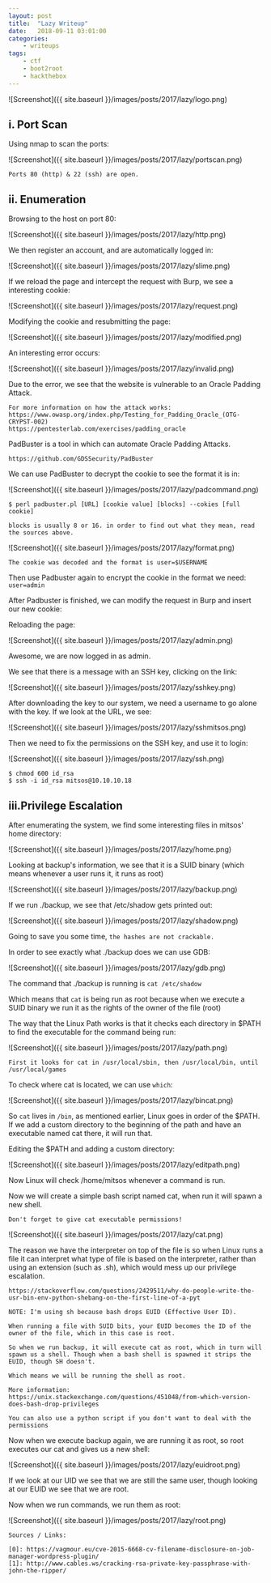 ```yaml
---
layout: post
title:	"Lazy Writeup"
date:	2018-09-11 03:01:00
categories:
    - writeups
tags:
    - ctf
    - boot2root
    - hackthebox
---
```

<head>
	<title> Lazy Writeup | HackTheBox </title>
</head>

![Screenshot]({{ site.baseurl }}/images/posts/2017/lazy/logo.png)

## i. Port Scan

Using nmap to scan the ports:

![Screenshot]({{ site.baseurl }}/images/posts/2017/lazy/portscan.png)

`Ports 80 (http) & 22 (ssh) are open.`

## ii. Enumeration

Browsing to the host on port 80:

![Screenshot]({{ site.baseurl }}/images/posts/2017/lazy/http.png)

We then register an account, and are automatically logged in:

![Screenshot]({{ site.baseurl }}/images/posts/2017/lazy/slime.png)

If we reload the page and intercept the request with Burp, we see a interesting cookie:

![Screenshot]({{ site.baseurl }}/images/posts/2017/lazy/request.png)

Modifying the cookie and resubmitting the page:

![Screenshot]({{ site.baseurl }}/images/posts/2017/lazy/modified.png)

An interesting error occurs:

![Screenshot]({{ site.baseurl }}/images/posts/2017/lazy/invalid.png)

Due to the error, we see that the website is vulnerable to an Oracle Padding Attack.

~~~
For more information on how the attack works:
https://www.owasp.org/index.php/Testing_for_Padding_Oracle_(OTG-CRYPST-002)
https://pentesterlab.com/exercises/padding_oracle
~~~

PadBuster is a tool in which can automate Oracle Padding Attacks.

~~~
https://github.com/GDSSecurity/PadBuster
~~~

We can use PadBuster to decrypt the cookie to see the format it is in:

![Screenshot]({{ site.baseurl }}/images/posts/2017/lazy/padcommand.png)

~~~
$ perl padbuster.pl [URL] [cookie value] [blocks] --cokies [full cookie]

blocks is usually 8 or 16. in order to find out what they mean, read the sources above.
~~~

![Screenshot]({{ site.baseurl }}/images/posts/2017/lazy/format.png)

~~~
The cookie was decoded and the format is user=$USERNAME
~~~

Then use Padbuster again to encrypt the cookie in the format we need: `user=admin`



After Padbuster is finished, we can modify the request in Burp and insert our new cookie:


Reloading the page:

![Screenshot]({{ site.baseurl }}/images/posts/2017/lazy/admin.png)


Awesome, we are now logged in as admin. 

We see that there is a message with an SSH key, clicking on the link:

![Screenshot]({{ site.baseurl }}/images/posts/2017/lazy/sshkey.png)

After downloading the key to our system, we need a username to go alone with the key. If we look at the URL, we see:

![Screenshot]({{ site.baseurl }}/images/posts/2017/lazy/sshmitsos.png)

Then we need to fix the permissions on the SSH key, and use it to login:

![Screenshot]({{ site.baseurl }}/images/posts/2017/lazy/ssh.png)

~~~
$ chmod 600 id_rsa
$ ssh -i id_rsa mitsos@10.10.10.18
~~~

## iii.Privilege Escalation

After enumerating the system, we find some interesting files in mitsos' home directory:

![Screenshot]({{ site.baseurl }}/images/posts/2017/lazy/home.png)

Looking at backup's information, we see that it is a SUID binary (which means whenever a user runs it, it runs as root)

![Screenshot]({{ site.baseurl }}/images/posts/2017/lazy/backup.png)

If we run ./backup, we see that /etc/shadow gets printed out:

![Screenshot]({{ site.baseurl }}/images/posts/2017/lazy/shadow.png)

Going to save you some time, `the hashes are not crackable.`

In order to see exactly what ./backup does we can use GDB:

![Screenshot]({{ site.baseurl }}/images/posts/2017/lazy/gdb.png)

The command that ./backup is running is `cat /etc/shadow`

Which means that `cat` is being run as root because when we execute a SUID binary we run it as the rights of the owner of the file (root)

The way that the Linux Path works is that it checks each directory in $PATH to find the executable for the command being run:

![Screenshot]({{ site.baseurl }}/images/posts/2017/lazy/path.png)

~~~
First it looks for cat in /usr/local/sbin, then /usr/local/bin, until /usr/local/games
~~~

To check where cat is located, we can use `which`:

![Screenshot]({{ site.baseurl }}/images/posts/2017/lazy/bincat.png)

So `cat` lives in `/bin`, as mentioned earlier, Linux goes in order of the $PATH. If we add a custom directory to the beginning of the path and have an executable named cat there, it will run that.

Editing the $PATH and adding a custom directory:

![Screenshot]({{ site.baseurl }}/images/posts/2017/lazy/editpath.png)

Now Linux will check /home/mitsos whenever a command is run.

Now we will create a simple bash script named cat,  when run it will spawn a new shell.

`Don't forget to give cat executable permissions!`

![Screenshot]({{ site.baseurl }}/images/posts/2017/lazy/cat.png)

The reason we have the interpreter on top of the file is so when Linux runs a file it can interpret what type of file is based on the interpreter, rather than using an extension (such as .sh), which would mess up our privilege escalation.

~~~
https://stackoverflow.com/questions/2429511/why-do-people-write-the-usr-bin-env-python-shebang-on-the-first-line-of-a-pyt
~~~

`NOTE: I'm using sh because bash drops EUID (Effective User ID).`

~~~
When running a file with SUID bits, your EUID becomes the ID of the owner of the file, which in this case is root.

So when we run backup, it will execute cat as root, which in turn will spawn us a shell. Though when a bash shell is spawned it strips the EUID, though SH doesn't.

Which means we will be running the shell as root.

More information:
https://unix.stackexchange.com/questions/451048/from-which-version-does-bash-drop-privileges
~~~

`You can also use a python script if you don't want to deal with the permissions`

Now when we execute backup again, we are running it as root, so root executes our cat and gives us a new shell:

![Screenshot]({{ site.baseurl }}/images/posts/2017/lazy/euidroot.png)

If we look at our UID we see that we are still the same user, though looking at our EUID we see that we are root.

Now when we run commands, we run them as root:

![Screenshot]({{ site.baseurl }}/images/posts/2017/lazy/root.png)










~~~
Sources / Links:

[0]: https://vagmour.eu/cve-2015-6668-cv-filename-disclosure-on-job-manager-wordpress-plugin/
[1]: http://www.cables.ws/cracking-rsa-private-key-passphrase-with-john-the-ripper/
~~~




